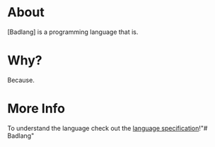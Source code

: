 # About
[Badlang] is a programming language that is.

# Why?
Because.

# More Info
To understand the language check out the [language specification](./language.md#language-specs)!"# Badlang" 
